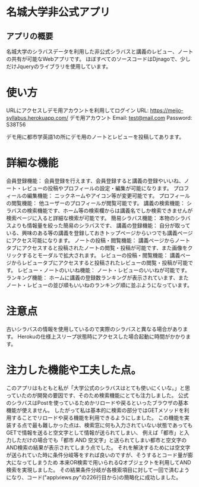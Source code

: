 # 名城大学非公式アプリ

## アプリの概要
名城大学のシラバスデータを利用した非公式シラバスと講義のレビュー、ノートの共有が可能なWebアプリです。
ほぼすべてのソースコードはDjnagoで、少しだけJqueryのライブラリを使用しています。

# 使い方
URLにアクセスしデモ用アカウントを利用してログイン
URL: https://meijo-syllabus.herokuapp.com/
デモ用アカウント
Email: test@mail.com
Password: S38T56

デモ用に都市学英語1の所にデモ用のノートとレビューを投稿してあります。

# 詳細な機能
会員登録機能： 会員登録を行えます、会員登録すると講義の登録やいいね、ノート・レビューの投稿やプロフィールの設定・編集が可能になります。
プロフィールの編集機能： ニックネームやアイコン等が変更可能です。
プロフィールの閲覧機能： 他ユーザーのプロフィールが閲覧可能です。
講義の検索機能： シラバスの検索機能です、ホーム等の検索欄からは講義名でしか検索できませんが検索ページに入ると詳細な検索が可能です。
簡易シラバス機能： 本物のシラバスよりも情報量を絞った簡易のシラバスです、
講義の登録機能： 自分が取っている、興味のある等の講義を登録しておきトップページからいつでも講義ページにアクセス可能になります。
ノートの投稿・閲覧機能： 講義ページからノートタブにアクセスすると投稿されたノートの閲覧・投稿が可能です、また画像をクリックするとモーダルで拡大されます。
レビューの投稿・閲覧機能： 講義ページからレビュータブにアクセスすると投稿されたレビューの閲覧・投稿が可能です。
レビュー・ノートのいいね機能： ノート・レビューのいいねが可能です。
ランキング機能： ホームに講義の登録数ランキングが表示されています、またノート・レビューの並び順もいいねのランキング順に並ぶようになっています。

# 注意点
古いシラバスの情報を使用しているので実際のシラバスと異なる場合があります。
Herokuの仕様上スリープ状態時にアクセスした場合起動に時間がかかります。

# 注力した機能や工夫した点。
このアプリはもともと私が「大学公式のシラバスはとても使いにくいな。」と思っていたのが開発の要因です、そのため検索機能にとても注力しました。
公式のシラバスはPostを使っているためかリロードや戻るといったブラウザの基本機能が使えません。
したがって私は基本的に検索の部分ではGETメソッドを利用することでリロードや戻る機能を利用できるようにしました。
この機能を実装する点で最も難しかった点は、検索窓に何も入力されていない状態であってもGETで情報を送ると空文字として情報が送られてしまい、
例えば「都市」と入力しただけの場合でも「都市 AND 空文字」と送られてしまい都市と空文字のAND検索の結果が表示されてしまう点でした。
それを解決するためには空文字が送られていた時に条件分岐等をすれば良いのですが、そうするとコード量が膨大になってしまうため
本来OR検索で用いられるQオブジェクトを利用してAND検索を実現しました。
その結果条件分岐が各検索項目に対して一回で済むようになり、コード("app\views.py"の226行目から)の簡略化に成功しました。
